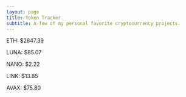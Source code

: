 ```yaml
---
layout: page
title: Token Tracker
subtitle: A few of my personal favorite cryptocurrency projects.
---
```


<!--BEGINCRYPTOINPUT-->
ETH: $2647.39

LUNA: $85.07

NANO: $2.22

LINK: $13.85

AVAX: $75.80

<!--ENDCRYPTOINPUT-->
